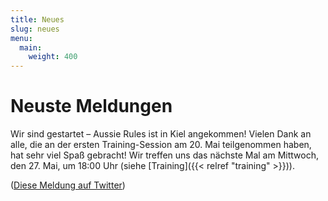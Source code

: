 ```yaml
---
title: Neues
slug: neues
menu: 
  main:
    weight: 400
---
```


# Neuste Meldungen

Wir sind gestartet – Aussie Rules ist in Kiel angekommen!
Vielen Dank an alle, die an der ersten Training-Session am 20. Mai teilgenommen haben,
hat sehr viel Spaß gebracht!
Wir treffen uns das nächste Mal am Mittwoch, den 27. Mai, um 18:00 Uhr
(siehe [Training]({{< relref "training" >}})).

([Diese Meldung auf Twitter](https://twitter.com/arf_kiel/status/1263828902264418304))

